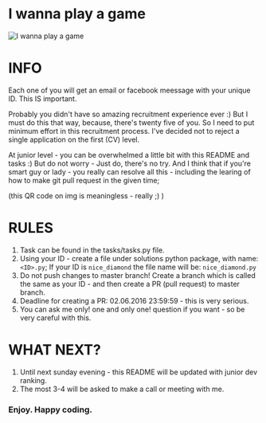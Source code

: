 # I wanna play a game

![I wanna play a game](img/iwannaplayagame.jpg)

# INFO

Each one of you will get an email or facebook meessage with your unique ID. This IS important.

Probably you didn't have so amazing recruitment experience ever :) But I must do this that way, because, there's 
twenty five of you. So I need to put minimum effort in this recruitment process. I've decided not to reject a single 
application on the first (CV) level.

At junior level - you can be overwhelmed a little bit with this README and tasks :) But do not worry - Just do, there's 
no try. And I think that if you're smart guy or lady - you really can resolve all this - including the learing 
of how to make git pull request in the given time;

(this QR code on img is meaningless - really ;) )

# RULES

1. Task can be found in the tasks/tasks.py file.
2. Using your ID - create a file under solutions python package, with name: `<ID>.py`; If your ID is 
 `nice_diamond` the file name will be: `nice_diamond.py`
3. Do not push changes to master branch! Create a branch which is called the same as your ID - and then create a 
 PR (pull request) to master branch.
4. Deadline for creating a PR: 02.06.2016 23:59:59 - this is very serious.
5. You can ask me only! one and only one! question if you want - so be very careful with this.
 
# WHAT NEXT?

1. Until next sunday evening - this README will be updated with junior dev ranking.
2. The most 3-4 will be asked to make a call or meeting with me. 

### Enjoy. Happy coding.
